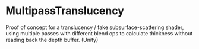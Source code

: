 # MultipassTranslucency
Proof of concept for a translucency / fake subsurface-scattering shader, using multiple passes with different blend ops to calculate thickness without reading back the depth buffer. (Unity)

